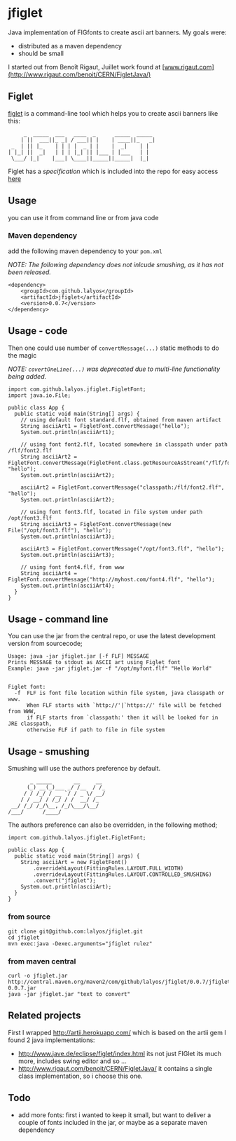 # jfiglet

Java implementation of FIGfonts to create ascii art banners. My goals were:

- distributed as a maven dependency
- should be small

I started out from Benoît Rigaut, Juillet work found at [www.rigaut.com](http://www.rigaut.com/benoit/CERN/FigletJava/)

## Figlet

[figlet](http://www.figlet.org/) is a command-line tool which helps you to create ascii banners like this:

```
     _  _____  ___   ____  _      _____  _____
    | ||  ___||_ _| / ___|| |    | ____||_   _|
 _  | || |_    | | | |  _ | |    |  _|    | |  
| |_| ||  _|   | | | |_| || |___ | |___   | |  
 \___/ |_|    |___| \____||_____||_____|  |_|  
```

Figlet has a *specification* which is included into the repo for easy access [here](https://github.com/lalyos/jfiglet/blob/master/figfont.txt)

## Usage
you can use it from command line or from java code

### Maven dependency

add the following maven dependency to your `pom.xml`

_NOTE: The following dependency does not inlcude smushing, as it has not been released._

```
<dependency>
	<groupId>com.github.lalyos</groupId>
	<artifactId>jfiglet</artifactId>
	<version>0.0.7</version>
</dependency>
```

## Usage - code

Then one could use number of `convertMessage(...)` static methods to do the magic

_NOTE: `covertOneLine(...)` was deprecated due to multi-line functionality being added._

```
import com.github.lalyos.jfiglet.FigletFont;
import java.io.File;

public class App {
  public static void main(String[] args) {
    // using default font standard.flf, obtained from maven artifact
    String asciiArt1 = FigletFont.convertMessage("hello");
    System.out.println(asciiArt1);
    
    // using font font2.flf, located somewhere in classpath under path /flf/font2.flf
    String asciiArt2 = FigletFont.convertMessage(FigletFont.class.getResourceAsStream("/flf/font2.flf"), "hello");
    System.out.println(asciiArt2);
    
    asciiArt2 = FigletFont.convertMessage("classpath:/flf/font2.flf", "hello");
    System.out.println(asciiArt2);                
    
    // using font font3.flf, located in file system under path /opt/font3.flf
    String asciiArt3 = FigletFont.convertMessage(new File("/opt/font3.flf"), "hello");
    System.out.println(asciiArt3);

    asciiArt3 = FigletFont.convertMessage("/opt/font3.flf", "hello");
    System.out.println(asciiArt3);

    // using font font4.flf, from www 
    String asciiArt4 = FigletFont.convertMessage("http://myhost.com/font4.flf", "hello");
    System.out.println(asciiArt4);                
  }
}
```

## Usage - command line

You can use the jar from the central repo, or use the latest development version from sourcecode;
```
Usage: java -jar jfiglet.jar [-f FLF] MESSAGE
Prints MESSAGE to stdout as ASCII art using Figlet font
Example: java -jar jfiglet.jar -f "/opt/myfont.flf" "Hello World"


Figlet font:
  -f  FLF is font file location within file system, java classpath or www.
      When FLF starts with `http://'|`https://' file will be fetched from WWW,
      if FLF starts from `classpath:' then it will be looked for in JRE classpath,
      otherwise FLF if path to file in file system
```

## Usage - smushing

Smushing will use the authors preference by default.

```
       _ _____       __     __
      (_) __(_)___ _/ /__  / /_
     / / /_/ / __ `/ / _ \/ __/
    / / __/ / /_/ / /  __/ /_
 __/ /_/ /_/\__, /_/\___/\__/
/___/      /____/
```

The authors preference can also be overridden, in the following method;

```
import com.github.lalyos.jfiglet.FigletFont;

public class App {
  public static void main(String[] args) {
    String asciiArt = new FigletFont()
        .overridehLayout(FittingRules.LAYOUT.FULL_WIDTH)
        .overridevLayout(FittingRules.LAYOUT.CONTROLLED_SMUSHING)
        .convert("jfiglet");
    System.out.println(asciiArt);
  }
}
```

### from source

```
git clone git@github.com:lalyos/jfiglet.git
cd jfiglet
mvn exec:java -Dexec.arguments="jfiglet rulez"
```
### from maven central

```
curl -o jfiglet.jar http://central.maven.org/maven2/com/github/lalyos/jfiglet/0.0.7/jfiglet-0.0.7.jar
java -jar jfiglet.jar "text to convert"
```

## Related projects

First I wrapped http://artii.herokuapp.com/ which is based on the artii gem
I found 2 java implementations:
- http://www.jave.de/eclipse/figlet/index.html its not just FIGlet its  much more, includes swing editor and so ...
- http://www.rigaut.com/benoit/CERN/FigletJava/ it contains a single class implementation, so i choose this one.


## Todo

- add more fonts: first i wanted to keep it small, but want to deliver a couple of fonts included in the jar, or maybe as a separate maven dependency
